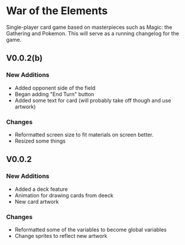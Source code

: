 # War of the Elements

Single-player card game based on masterpieces such as Magic: the Gathering and Pokemon. This will serve as a running changelog for the game.

## V0.0.2(b)

### New Additions
* Added opponent side of the field
* Began adding "End Turn" button
* Added some text for card (will probably take off though and use artwork)

### Changes
* Reformatted screen size to fit materials on screen better.
* Resized some things

## V0.0.2

### New Additions

* Added a deck feature
* Animation for drawing cards from deeck
* New card artwork

### Changes
* Reformatted some of the variables to become global variables
* Change sprites to reflect new artwork